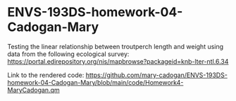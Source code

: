 # ENVS-193DS-homework-04-Cadogan-Mary
Testing the linear relationship between troutperch length and weight using data from the following ecological survey: https://portal.edirepository.org/nis/mapbrowse?packageid=knb-lter-ntl.6.34

Link to the rendered code: https://github.com/mary-cadogan/ENVS-193DS-homework-04-Cadogan-Mary/blob/main/code/Homework4-MaryCadogan.qm
